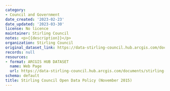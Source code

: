 ```yaml
---
category:
- Council and Government
date_created: '2023-02-23'
date_updated: '2023-03-30'
license: No licence
maintainer: Stirling Council
notes: <p>{{description}}</p>
organization: Stirling Council
original_dataset_link: https://data-stirling-council.hub.arcgis.com/documents/stirling-council::stirling-council-open-data-policy-november-2015
records: null
resources:
- format: ARCGIS HUB DATASET
  name: Web Page
  url: https://data-stirling-council.hub.arcgis.com/documents/stirling-council::stirling-council-open-data-policy-november-2015
schema: default
title: Stirling Council Open Data Policy (November 2015)
---
```

